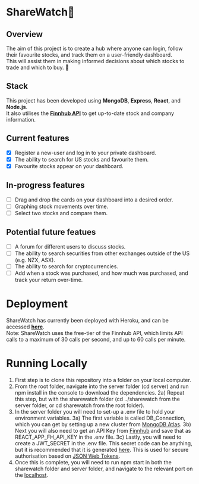
# ShareWatch🍃

## Overview
The aim of this project is to create a hub where anyone can login, follow their favourite stocks, and track them on a user-friendly dashboard. <br/>
This will assist them in making informed decisions about which stocks to trade and which to buy. 🚀

## Stack
This project has been developed using **MongoDB**, **Express**, **React**, and **Node.js**. <br/>
It also utilises the **[Finnhub API](https://finnhub.io/)** to get up-to-date stock and company information.

## Current features
- [x] Register a new-user and log in to your private dashboard.
- [x] The ability to search for US stocks and favourite them.
- [x] Favourite stocks appear on your dashboard.

## In-progress features
- [ ] Drag and drop the cards on your dashboard into a desired order. 
- [ ] Graphing stock movements over time. 
- [ ] Select two stocks and compare them. 

## Potential future featues
- [ ] A forum for different users to discuss stocks. 
- [ ] The ability to search securities from other exchanges outside of the US (e.g. NZX, ASX).
- [ ] The ability to search for cryptocurrencies.
- [ ] Add when a stock was purchased, and how much was purchased, and track your return over-time.

# Deployment
ShareWatch has currently been deployed with Heroku, and can be accessed **[here](https://share-watch.herokuapp.com/)**. <br/>
Note: ShareWatch uses the free-tier of the Finnhub API, which limits API calls to a maximum of 30 calls per second, and up to 60 calls per minute.

# Running Locally
1) First step is to clone this repository into a folder on your local computer. 
2) From the root folder, navigate into the server folder (cd server) and run npm install in the console to download the dependencies. 
2a) Repeat this step, but with the sharewatch folder (cd ../sharewatch from the server folder, or cd sharewatch from the root folder).
3) In the server folder you will need to set-up a .env file to hold your environment variables. 
3a) The first variable is called DB_Connection, which you can get by setting up a new cluster from [MongoDB Atlas](https://www.mongodb.com/cloud/atlas).
3b) Next you will also need to get an API Key from [Finnhub](https://finnhub.io/) and save that as REACT_APP_FH_API_KEY in the .env file.
3c) Lastly, you will need to create a JWT_SECRET in the .env file. This secret code can be anything, but it is recommended that it is generated [here](https://passwordsgenerator.net/). This is used for secure authorisation based on [JSON Web Tokens](https://jwt.io/introduction).
4) Once this is complete, you will need to run npm start in both the sharewatch folder and server folder, and navigate to the relevant port on the [localhost](http://localhost:3000).

